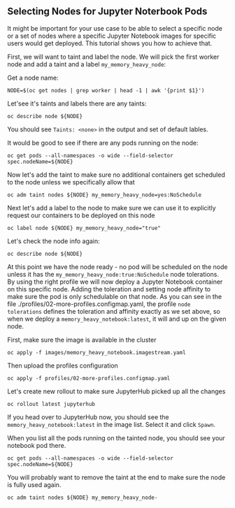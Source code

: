 ## Selecting Nodes for Jupyter Noterbook Pods

It might be important for your use case to be able to select a specific node or a set of nodes where a specific Jupyter Notebook images for specific users would get deployed. This tutorial shows you how to achieve that.

First, we will want to taint and label the node. We will pick the first worker node and add a taint and a label `my_memory_heavy_node`:

Get a node name:

```
NODE=$(oc get nodes | grep worker | head -1 | awk '{print $1}')
```

Let'see it's taints and labels there are any taints:

```
oc describe node ${NODE}
```

You should see `Taints: <none>` in the output and set of default lables.

It would be good to see if there are any pods running on the node:

```
oc get pods --all-namespaces -o wide --field-selector spec.nodeName=${NODE}
```

Now let's add the taint to make sure no additional containers get scheduled to the node unless we specifically allow that

```
oc adm taint nodes ${NODE} my_memory_heavy_node=yes:NoSchedule
```

Next let's add a label to the node to make sure we can use it to explicitly request our containers to be deployed on this node

```
oc label node ${NODE} my_memory_heavy_node="true"
```

Let's check the node info again:

```
oc describe node ${NODE}
```

At this point we have the node ready - no pod will be scheduled on the node unless it has the `my_memory_heavy_node:true:NoSchedule` node tolerations. By using the right profile we will now deploy a Jupyter Notebook container on this specific node. Adding the toleration and setting node affinity to make sure the pod is only schedulable on that node. As you can see in the file ./profiles/02-more-profiles.configmap.yaml, the profile `node tolerations` defines the toleration and affinity exactly as we set above, so when we deploy a `memory_heavy_notebook:latest`, it will and up on the given node.


First, make sure the image is available in the cluster

```
oc apply -f images/memory_heavy_notebook.imagestream.yaml
```

Then upload the profiles configuration

```
oc apply -f profiles/02-more-profiles.configmap.yaml
```

Let's create new rollout to make sure JupyterHub picked up all the changes

```
oc rollout latest jupyterhub
```

If you head over to JupyterHub now, you should see the `memory_heavy_notebook:latest` in the image list. Select it and click `Spawn`.

When you list all the pods running on the tainted node, you should see your notebook pod there.

```
oc get pods --all-namespaces -o wide --field-selector spec.nodeName=${NODE}
```

You will probably want to remove the taint at the end to make sure the node is fully used again.

```
oc adm taint nodes ${NODE} my_memory_heavy_node-
```